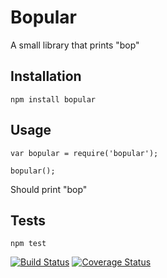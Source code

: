 Bopular
=======

A small library that prints "bop"

## Installation

  `npm install bopular`

## Usage

    var bopular = require('bopular');

    bopular();
  
  Should print "bop"


## Tests

  `npm test`


[![Build Status](https://travis-ci.org/romebop/bopular.svg?branch=master)](https://travis-ci.org/romebop/bopular)
[![Coverage Status](https://coveralls.io/repos/github/romebop/bopular/badge.svg?branch=master)](https://coveralls.io/github/romebop/bopular?branch=master)